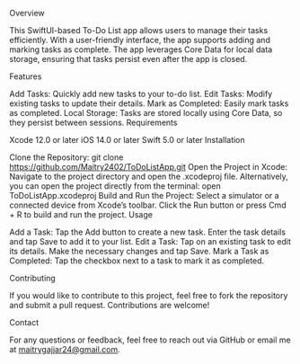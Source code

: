 Overview

This SwiftUI-based To-Do List app allows users to manage their tasks efficiently. With a user-friendly interface, the app supports adding and marking tasks as complete. The app leverages Core Data for local data storage, ensuring that tasks persist even after the app is closed.

Features

Add Tasks: Quickly add new tasks to your to-do list.
Edit Tasks: Modify existing tasks to update their details.
Mark as Completed: Easily mark tasks as completed.
Local Storage: Tasks are stored locally using Core Data, so they persist between sessions.
Requirements

Xcode 12.0 or later
iOS 14.0 or later
Swift 5.0 or later
Installation

Clone the Repository: git clone https://github.com/Maitry2402/ToDoListApp.git
Open the Project in Xcode:
Navigate to the project directory and open the .xcodeproj file.
Alternatively, you can open the project directly from the terminal: open ToDoListApp.xcodeproj
Build and Run the Project:
Select a simulator or a connected device from Xcode’s toolbar.
Click the Run button or press Cmd + R to build and run the project.
Usage

Add a Task:
Tap the Add button to create a new task.
Enter the task details and tap Save to add it to your list.
Edit a Task:
Tap on an existing task to edit its details.
Make the necessary changes and tap Save.
Mark a Task as Completed:
Tap the checkbox next to a task to mark it as completed.


Contributing

If you would like to contribute to this project, feel free to fork the repository and submit a pull request. Contributions are welcome!

Contact

For any questions or feedback, feel free to reach out via GitHub or email me at maitrygajjar24@gmail.com.
